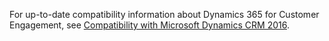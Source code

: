 For up-to-date compatibility information about Dynamics 365 for Customer Engagement, see [Compatibility with Microsoft Dynamics CRM 2016](https://support.microsoft.com/en-us/kb/3124955).